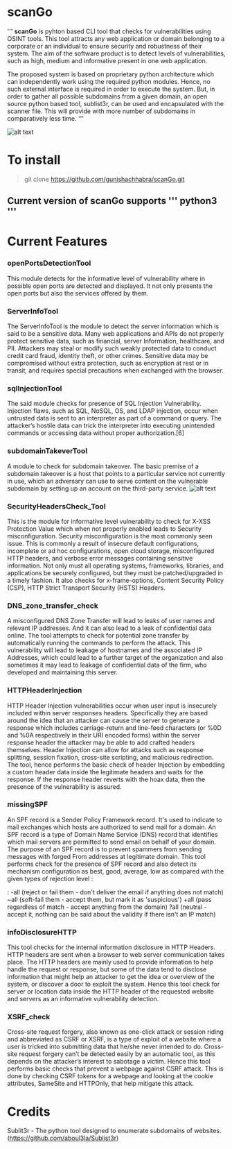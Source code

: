 # scanGo
'''
**scanGo** is pyhton based CLI tool that checks for vulnerabilities using OSINT tools. This tool attracts any web application or domain belonging to a corporate or an individual to ensure security and robustness of their system. The aim of the software  product is to detect levels of vulnerabilities, such as high, medium and informative present in one web application.

The proposed system is based on proprietary python architecture which can independently work using the required python modules. Hence, no such external interface is required in order to execute the system. But, in order to gather all possible subdomains from a given domain, an open source python based tool, sublist3r, can be used and encapsulated with the scanner file. This will provide with more number of subdomains in comparatively less time.
'''

![alt text](https://github.com/gunishachhabra/scanGo/blob/scanGo_sc/1.png)

# To install
> git clone https://github.com/gunishachhabra/scanGo.git 

## Current version of scanGo supports ''' python3 '''

# Current Features 

### openPortsDetectionTool 
This module detects for the informative level of vulnerability where in possible open ports are detected and displayed. It not only presents the open ports but also the services offered by them. 

### ServerInfoTool 
The ServerInfoTool is the module to detect the server information which is said to be a sensitive data. Many web applications and APIs do not properly protect sensitive data, such as financial, server Information, healthcare, and PII. Attackers may steal or modify such weakly protected data to conduct credit card fraud, identity theft, or other crimes. Sensitive data may be compromised without extra protection, such as encryption at rest or in transit, and requires special precautions when exchanged with the browser.

### sqlInjectionTool 
The said module checks for presence of SQL Injection Vulnerability. Injection flaws, such as SQL, NoSQL, OS, and LDAP injection, occur when untrusted data is sent to an interpreter as part of a command or query. The attacker’s hostile data can trick the interpreter into executing unintended commands or accessing data without proper authorization.[6]

### subdomainTakeverTool 
A module to check for subdomain takeover. The basic premise of a subdomain takeover is a host that points to a particular service not currently in use, which an adversary can use to serve content on the vulnerable subdomain by setting up an account on the third-party service.
![alt text](https://github.com/gunishachhabra/scanGo/blob/scanGo_sc/2.png)

### SecurityHeadersCheck_Tool 
This is the module for informative level vulnerability to check for X-XSS Protection Value which when not properly enabled leads to Security misconfiguration. Security misconfiguration is the most commonly seen issue. This is commonly a result of insecure default configurations, incomplete or ad hoc configurations, open cloud storage, misconfigured HTTP headers, and verbose error messages containing sensitive information. Not only must all operating systems, frameworks, libraries, and applications be securely configured, but they must be patched/upgraded in a timely fashion. It also checks for x-frame-options, Content Security Policy (CSP), HTTP Strict Transport Security (HSTS) Headers.

### DNS_zone_transfer_check
A misconfigured DNS Zone Transfer will lead to leaks of user names and relevant IP addresses. And it can also lead to a leak of confidential data online. The tool attempts to check for potential zone transfer by automatically running the commands to perform the attack. This vulnerability will lead to leakage of hostnames and the associated IP Addresses, which could lead to a further target of the organization and also sometimes it may lead to leakage of confidential data of the firm, who developed and maintaining this server.

### HTTPHeaderInjection
HTTP Header Injection vulnerabilities occur when user input is insecurely included within server responses headers. Specifically they are based around the idea that an attacker can cause the server to generate a response which includes carriage-return and line-feed characters (or %0D and %0A respectively in their URI encoded forms) within the server response header the attacker may be able to add crafted headers themselves. Header Injection can allow for attacks such as response splitting, session fixation, cross-site scripting, and malicious redirection. The tool, hence performs the basic check of header Injection by embedding a custom header data inside the legitimate headers and waits for the response. If the response header reverts with the hoax data, then the presence of the vulnerability is assured.

### missingSPF
An SPF record is a Sender Policy Framework record. It's used to indicate to mail exchanges which hosts are authorized to send mail for a domain. An SPF record is a type of Domain Name Service (DNS) record that identifies which mail servers are permitted to send email on behalf of your domain. The purpose of an SPF record is to prevent spammers from sending messages with forged From addresses at legitimate domain. This tool performs check for the presence of SPF record and also detect its mechanism configuration as best, good, average, low as compared with the given types of rejection level :

: -all (reject or fail them - don't deliver the email if anything does not match) 
~all (soft-fail them - accept them, but mark it as 'suspicious')
+all (pass regardless of match - accept anything from the domain)
?all (neutral - accept it, nothing can be said about the validity if there isn't an IP match)

### infoDisclosureHTTP
This tool checks for the internal information disclosure in HTTP Headers. HTTP headers are sent when a browser to web server communication takes place. The HTTP headers are mainly used to provide information to help handle the request or response, but some of the data tend to disclose information that might help an attacker to get the idea or overview of the system, or discover a door to exploit the system. Hence this tool check for server or location data inside the HTTP header of the requested website and servers as an informative vulnerability detection.

### XSRF_check
Cross-site request forgery, also known as one-click attack or session riding and abbreviated as CSRF or XSRF, is a type of exploit of a website where a user is tricked into submitting data that he/she never intended to do.  Cross-site request forgery can’t be detected easily by an automatic tool, as this depends on the attacker’s interest to sabotage a victim. Hence this tool performs basic checks that prevent a webpage against CSRF attack. This is done by checking CSRF tokens for a webpage and looking at the cookie attributes, SameSite and HTTPOnly, that help mitigate this attack.

# Credits
Sublit3r - The python tool designed to enumerate subdomains of websites. (https://github.com/aboul3la/Sublist3r) 

